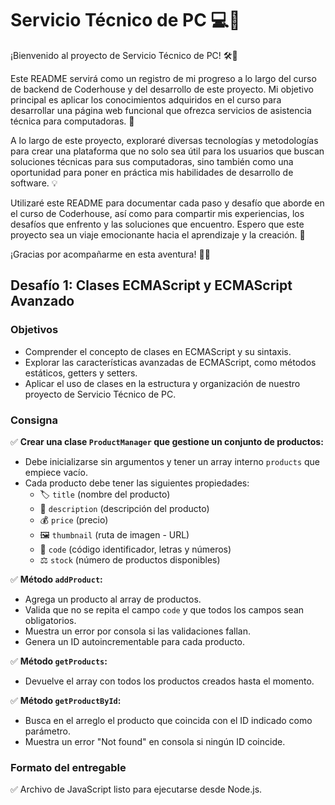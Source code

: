 # Servicio Técnico de PC 💻🔧

¡Bienvenido al proyecto de Servicio Técnico de PC! 🛠️🎉

Este README servirá como un registro de mi progreso a lo largo del curso de backend de Coderhouse y del desarrollo de este proyecto. Mi objetivo principal es aplicar los conocimientos adquiridos en el curso para desarrollar una página web funcional que ofrezca servicios de asistencia técnica para computadoras. 🚀

A lo largo de este proyecto, exploraré diversas tecnologías y metodologías para crear una plataforma que no solo sea útil para los usuarios que buscan soluciones técnicas para sus computadoras, sino también como una oportunidad para poner en práctica mis habilidades de desarrollo de software. 💡

Utilizaré este README para documentar cada paso y desafío que aborde en el curso de Coderhouse, así como para compartir mis experiencias, los desafíos que enfrento y las soluciones que encuentro. Espero que este proyecto sea un viaje emocionante hacia el aprendizaje y la creación. 🌟

¡Gracias por acompañarme en esta aventura! 🙌🎈


## Desafío 1: Clases ECMAScript y ECMAScript Avanzado

### Objetivos

- Comprender el concepto de clases en ECMAScript y su sintaxis.
- Explorar las características avanzadas de ECMAScript, como métodos estáticos, getters y setters.
- Aplicar el uso de clases en la estructura y organización de nuestro proyecto de Servicio Técnico de PC.
### Consigna

✅ **Crear una clase `ProductManager` que gestione un conjunto de productos:**

- Debe inicializarse sin argumentos y tener un array interno `products` que empiece vacío.
- Cada producto debe tener las siguientes propiedades:
  - 🏷️ `title` (nombre del producto)
  - 📝 `description` (descripción del producto)
  - 💰 `price` (precio)
  - 🖼️ `thumbnail` (ruta de imagen - URL)
  - 🔢 `code` (código identificador, letras y números)
  - ⚖️ `stock` (número de productos disponibles)

✅ **Método `addProduct`:**

- Agrega un producto al array de productos.
- Valida que no se repita el campo `code` y que todos los campos sean obligatorios.
- Muestra un error por consola si las validaciones fallan.
- Genera un ID autoincrementable para cada producto.

✅ **Método `getProducts`:**

- Devuelve el array con todos los productos creados hasta el momento.

✅ **Método `getProductById`:**

- Busca en el arreglo el producto que coincida con el ID indicado como parámetro.
- Muestra un error "Not found" en consola si ningún ID coincide.

### Formato del entregable

✅ Archivo de JavaScript listo para ejecutarse desde Node.js.
